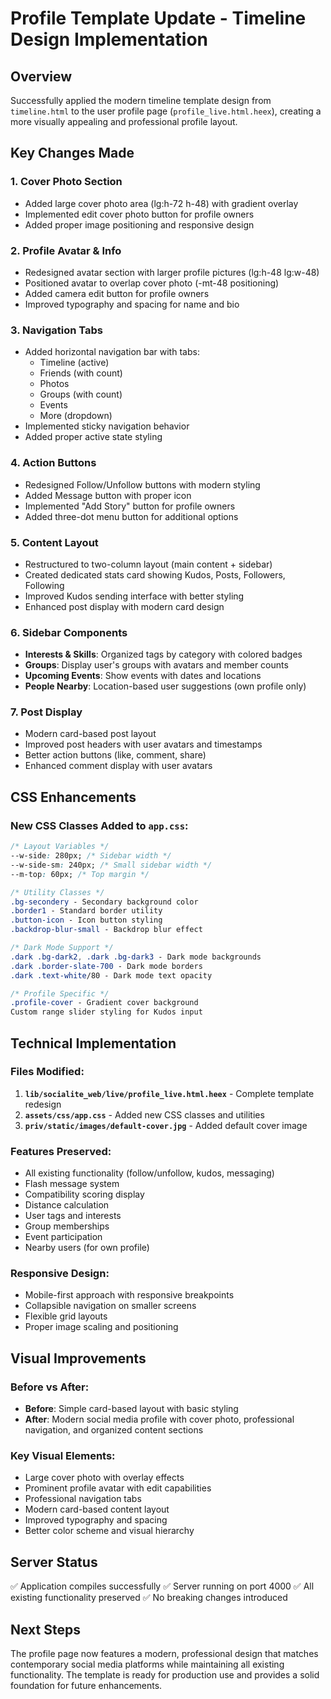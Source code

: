 # Profile Template Update - Timeline Design Implementation

## Overview
Successfully applied the modern timeline template design from `timeline.html` to the user profile page (`profile_live.html.heex`), creating a more visually appealing and professional profile layout.

## Key Changes Made

### 1. **Cover Photo Section**
- Added large cover photo area (lg:h-72 h-48) with gradient overlay
- Implemented edit cover photo button for profile owners
- Added proper image positioning and responsive design

### 2. **Profile Avatar & Info**
- Redesigned avatar section with larger profile pictures (lg:h-48 lg:w-48)
- Positioned avatar to overlap cover photo (-mt-48 positioning)
- Added camera edit button for profile owners
- Improved typography and spacing for name and bio

### 3. **Navigation Tabs**
- Added horizontal navigation bar with tabs:
  - Timeline (active)
  - Friends (with count)
  - Photos
  - Groups (with count)
  - Events
  - More (dropdown)
- Implemented sticky navigation behavior
- Added proper active state styling

### 4. **Action Buttons**
- Redesigned Follow/Unfollow buttons with modern styling
- Added Message button with proper icon
- Implemented "Add Story" button for profile owners
- Added three-dot menu button for additional options

### 5. **Content Layout**
- Restructured to two-column layout (main content + sidebar)
- Created dedicated stats card showing Kudos, Posts, Followers, Following
- Improved Kudos sending interface with better styling
- Enhanced post display with modern card design

### 6. **Sidebar Components**
- **Interests & Skills**: Organized tags by category with colored badges
- **Groups**: Display user's groups with avatars and member counts
- **Upcoming Events**: Show events with dates and locations
- **People Nearby**: Location-based user suggestions (own profile only)

### 7. **Post Display**
- Modern card-based post layout
- Improved post headers with user avatars and timestamps
- Better action buttons (like, comment, share)
- Enhanced comment display with user avatars

## CSS Enhancements

### New CSS Classes Added to `app.css`:
```css
/* Layout Variables */
--w-side: 280px; /* Sidebar width */
--w-side-sm: 240px; /* Small sidebar width */
--m-top: 60px; /* Top margin */

/* Utility Classes */
.bg-secondery - Secondary background color
.border1 - Standard border utility
.button-icon - Icon button styling
.backdrop-blur-small - Backdrop blur effect

/* Dark Mode Support */
.dark .bg-dark2, .dark .bg-dark3 - Dark mode backgrounds
.dark .border-slate-700 - Dark mode borders
.dark .text-white/80 - Dark mode text opacity

/* Profile Specific */
.profile-cover - Gradient cover background
Custom range slider styling for Kudos input
```

## Technical Implementation

### Files Modified:
1. **`lib/socialite_web/live/profile_live.html.heex`** - Complete template redesign
2. **`assets/css/app.css`** - Added new CSS classes and utilities
3. **`priv/static/images/default-cover.jpg`** - Added default cover image

### Features Preserved:
- All existing functionality (follow/unfollow, kudos, messaging)
- Flash message system
- Compatibility scoring display
- Distance calculation
- User tags and interests
- Group memberships
- Event participation
- Nearby users (for own profile)

### Responsive Design:
- Mobile-first approach with responsive breakpoints
- Collapsible navigation on smaller screens
- Flexible grid layouts
- Proper image scaling and positioning

## Visual Improvements

### Before vs After:
- **Before**: Simple card-based layout with basic styling
- **After**: Modern social media profile with cover photo, professional navigation, and organized content sections

### Key Visual Elements:
- Large cover photo with overlay effects
- Prominent profile avatar with edit capabilities
- Professional navigation tabs
- Modern card-based content layout
- Improved typography and spacing
- Better color scheme and visual hierarchy

## Server Status
✅ Application compiles successfully
✅ Server running on port 4000
✅ All existing functionality preserved
✅ No breaking changes introduced

## Next Steps
The profile page now features a modern, professional design that matches contemporary social media platforms while maintaining all existing functionality. The template is ready for production use and provides a solid foundation for future enhancements. 
